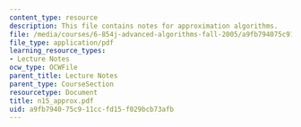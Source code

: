 ```yaml
---
content_type: resource
description: This file contains notes for approximation algorithms.
file: /media/courses/6-854j-advanced-algorithms-fall-2005/a9fb794075c911ccfd15f029bcb73afb_n15_approx.pdf
file_type: application/pdf
learning_resource_types:
- Lecture Notes
ocw_type: OCWFile
parent_title: Lecture Notes
parent_type: CourseSection
resourcetype: Document
title: n15_approx.pdf
uid: a9fb7940-75c9-11cc-fd15-f029bcb73afb
---
```

